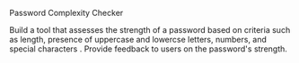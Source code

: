 Password Complexity Checker

Build a tool that assesses the strength of a password based on criteria such as length, presence of uppercase and lowercse letters, numbers, and special characters . Provide feedback to users on the password's strength.
